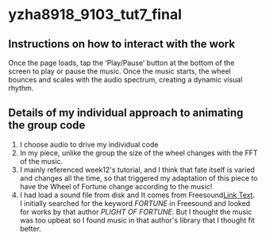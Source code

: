 # yzha8918_9103_tut7_final

## Instructions on how to interact with the work
Once the page loads, tap the ‘Play/Pause’ button at the bottom of the screen to play or pause the music. Once the music starts, the wheel bounces and scales with the audio spectrum, creating a dynamic visual rhythm.

## Details of my individual approach to animating the group code
1. I choose audio to drive my individual code
2. In my piece, unlike the group the size of the wheel changes with the FFT of the music.
3. I mainly referenced week12's tutorial, and I think that fate itself is varied and changes all the time, so that triggered my adaptation of this piece to have the Wheel of Fortune change according to the music!
4. I had load a sound file from disk and It comes from Freesound[Link Text](https://freesound.org/people/RokZRooM/sounds/613323/). I initially searched for the keyword *FORTUNE* in Freesound and looked for works by that author *PLIGHT OF FORTUNE*. But I thought the music was too upbeat so I found music in that author's library that I thought fit better.